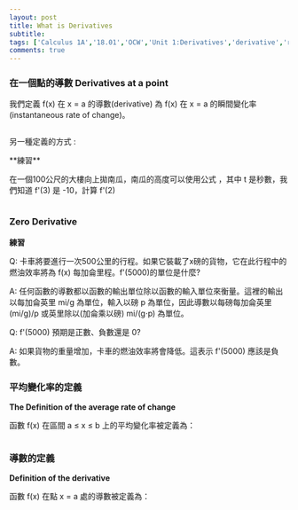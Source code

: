 ```yaml
---
layout: post
title: What is Derivatives
subtitle: 
tags: ['Calculus 1A','18.01','OCW','Unit 1:Derivatives','derivative','rate of change']
comments: true
---
```


### 在一個點的導數 Derivatives at a point


我們定義 f(x) 在 x = a 的導數(derivative) 為 f(x) 在 x = a 的瞬間變化率(instantaneous rate of change)。<br class="new">

<img src="{{ 'assets/img/unit1/0/9-1.png' | relative_url }}" alt="" /><br class="new">

另一種定義的方式 : <br class="new">

<img src="{{ 'assets/img/unit1/0/9-2.png' | relative_url }}" alt="" />

<br/>
**練習**

在一個100公尺的大樓向上拋南瓜，南瓜的高度可以使用公式 <img src="{{ 'assets/img/unit1/0/9-3.png' | relative_url }}" alt="" />，其中 t 是秒數，我們知道 f'(3) 是 -10，計算 f'(2) <br class="new">

<img src="{{ 'assets/img/unit1/0/9-6.png' | relative_url }}" alt="" />
<br/>

### Zero Derivative

**練習**

Q: 卡車將要進行一次500公里的行程。如果它裝載了x磅的貨物，它在此行程中的燃油效率將為 f(x) 每加侖里程。f'(5000)的單位是什麼?<br class="new">

A: 任何函數的導數都以函數的輸出單位除以函數的輸入單位來衡量。這裡的輸出以每加侖英里 mi/g 為單位，輸入以磅 p 為單位，因此導數以每磅每加侖英里 (mi/g)/p 或英里除以(加侖乘以磅) mi/(g⋅p) 為單位。<br class="new">

Q: f'(5000) 預期是正數、負數還是 0?<br class="new">

A: 如果貨物的重量增加，卡車的燃油效率將會降低。這表示 f'(5000) 應該是負數。
<br/>

### 平均變化率的定義 
**The Definition of the average rate of change**

函數 f(x) 在區間 a ≤ x ≤ b 上的平均變化率被定義為：<br class="new">

<img src="{{ 'assets/img/unit1/0/9-7.png' | relative_url }}" alt="" />

<br/>

### 導數的定義
**Definition of the derivative**

函數 f(x) 在點 x = a 處的導數被定義為：<br class="new">

<img src="{{ 'assets/img/unit1/0/9-8.png' | relative_url }}" alt="" />

<br/>
<br/>
<br/>
<br/>
